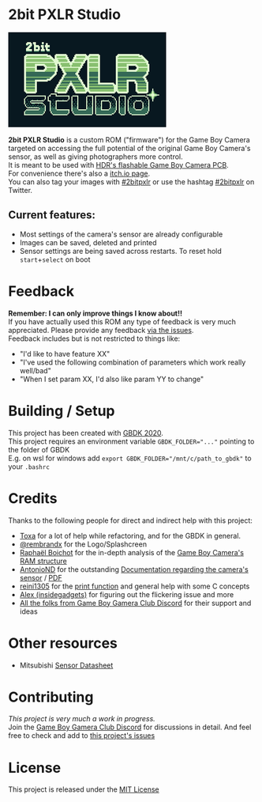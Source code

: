# 2bit PXLR Studio
![2bit PXLR Studio Logo](assets/2bitpxlr.png "2bit PXLR Studio")

**2bit PXLR Studio** is a custom ROM ("firmware") for the Game Boy Camera targeted on accessing the full potential of the original Game Boy Camera's sensor, as well as giving photographers more control.   
It is meant to be used with [HDR's flashable Game Boy Camera PCB](https://github.com/HDR/Gameboy-Camera-Flashcart).   
For convenience there's also a [itch.io page](https://herrzatacke.itch.io/2bit-pxlr-studio).  
You can also tag your images with [#2bitpxlr](https://www.instagram.com/explore/tags/2bitpxlr/) or use the hashtag [#2bitpxlr](https://twitter.com/search?q=2bitpxlr) on Twitter.  

## Current features:
+ Most settings of the camera's sensor are already configurable
+ Images can be saved, deleted and printed
+ Sensor settings are being saved across restarts. To reset hold `start`+`select` on boot

# Feedback
**Remember: I can only improve things I know about!!**  
If you have actually used this ROM any type of feedback is very much appreciated. Please provide any feedback [via the issues](https://github.com/HerrZatacke/custom-camera-rom/issues).  
Feedback includes but is not restricted to things like:
+ "I'd like to have feature XX"
+ "I've used the following combination of parameters which work really well/bad"
+ "When I set param XX, I'd also like param YY to change"

# Building / Setup
This project has been created with [GBDK 2020](https://github.com/gbdk-2020/gbdk-2020).  
This project requires an environment variable `GBDK_FOLDER="..."` pointing to the folder of GBDK  
E.g. on wsl for windows add `export GBDK_FOLDER="/mnt/c/path_to_gbdk"` to your `.bashrc`

# Credits
Thanks to the following people for direct and indirect help with this project:
* [Toxa](https://github.com/untoxa) for a lot of help while refactoring, and for the GBDK in general. 
* [@rembrandx](https://www.instagram.com/rembrandx/) for the Logo/Splashcreen 
* [Raphaël Boichot](https://github.com/Raphael-Boichot/) for the in-depth analysis of the [Game Boy Camera's RAM structure](https://funtography.online/wiki/Cartridge_RAM)
* [AntonioND](https://github.com/AntonioND) for the outstanding [Documentation regarding the camera's sensor](https://github.com/AntonioND/gbcam-rev-engineer) / [PDF](https://github.com/AntonioND/gbcam-rev-engineer/blob/master/doc/gb_camera_doc_v1_1_1.pdf)
* [reini1305](https://github.com/reini1305) for the [print function](https://github.com/HerrZatacke/custom-camera-rom/commit/5976b47e6b6d577c954e2b678affa9925824f5b5) and general help with some C concepts
* [Alex (insidegadgets)](https://github.com/insidegadgets) for figuring out the flickering issue and more
* [All the folks from Game Boy Gamera Club Discord](https://discord.gg/C7WFJHG) for their support and ideas

# Other resources
- Mitsubishi [Sensor Datasheet](https://pdf1.alldatasheet.com/datasheet-pdf/view/146598/MITSUBISHI/M64282FP.html)

# Contributing
_This project is very much a work in progress._  
Join the [Game Boy Gamera Club Discord](https://discord.gg/C7WFJHG) for discussions in detail. And feel free to check and add to [this project's issues](https://github.com/HerrZatacke/custom-camera-rom/issues)

# License
This project is released under the [MIT License](LICENSE)
